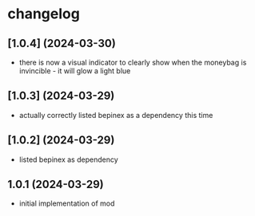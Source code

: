 # changelog

## [1.0.4] (2024-03-30)

* there is now a visual indicator to clearly show when the moneybag is invincible - it will glow a light blue

## [1.0.3] (2024-03-29)

* actually correctly listed bepinex as a dependency this time

## [1.0.2] (2024-03-29)

* listed bepinex as dependency

## 1.0.1 (2024-03-29)

* initial implementation of mod